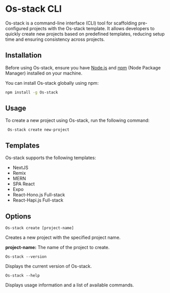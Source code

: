 # Os-stack CLI

Os-stack is a command-line interface (CLI) tool for scaffolding pre-configured projects with the Os-stack template. It allows developers to quickly create new projects based on predefined templates, reducing setup time and ensuring consistency across projects.

## Installation

Before using Os-stack, ensure you have [Node.js](https://nodejs.org/) and [npm](https://www.npmjs.com/) (Node Package Manager) installed on your machine.

You can install Os-stack globally using npm:

```bash
npm install -g Os-stack
```

## Usage

To create a new project using Os-stack, run the following command:

```
 Os-stack create new-project
```

## Templates

Os-stack supports the following templates:

- NextJS
- Remix
- MERN
- SPA React
- Expo
- React-Hono.js Full-stack
- React-Hapi.js Full-stack

## Options

```
Os-stack create [project-name]
```

Creates a new project with the specified project name.

**project-name:** The name of the project to create.

```
Os-stack --version
```

Displays the current version of Os-stack.

```
Os-stack --help
```

Displays usage information and a list of available commands.
